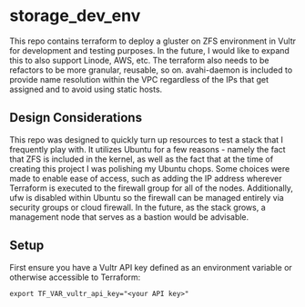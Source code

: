 # storage_dev_env

This repo contains terraform to deploy a gluster on ZFS environment in Vultr for development and testing purposes.  In the future, I would like to expand this to also support Linode, AWS, etc. The terraform also needs to be refactors to be more granular, reusable, so on. avahi-daemon is included to provide name resolution within the VPC regardless of the IPs that get assigned and to avoid using static hosts.  

## Design Considerations

This repo was designed to quickly turn up resources to test a stack that I frequently play with.  It utilizes Ubuntu for a few reasons - namely the fact that ZFS is included in the kernel, as well as the fact that at the time of creating this project I was polishing my Ubuntu chops.  Some choices were made to enable ease of access, such as adding the IP address wherever Terraform is executed to the firewall group for all of the nodes.  Additionally, ufw is disabled within Ubuntu so the firewall can be managed entirely via security groups or cloud firewall.  In the future, as the stack grows, a management node that serves as a bastion would be advisable.

## Setup
First ensure you have a Vultr API key defined as an environment variable or otherwise accessible to Terraform:
```
export TF_VAR_vultr_api_key="<your API key>"
```
